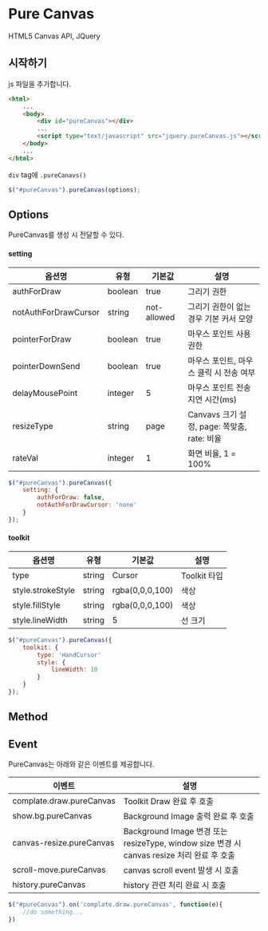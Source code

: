 # Pure Canvas
HTML5 Canvas API, JQuery

## 시작하기
js 파일을 추가합니다.
```html
<html>
	...
	<body>
		<div id="pureCanvas"></div>
		... 
		<script type="text/javascript" src="jquery.pureCanvas.js"></script>
	</body>
	...
</html>
```
`div` tag에 `.pureCanavs()` 
```javascript
$("#pureCanvas").pureCanvas(options);
```

## Options
PureCanvas를 생성 시 전달할 수 있다.

#### setting
옵션명|유형|기본값|설명
----|----|----|----|
authForDraw|boolean|true|그리기 권한
notAuthForDrawCursor|string|not-allowed|그리기 권한이 없는 경우 기본 커서 모양
pointerForDraw|boolean|true|마우스 포인트 사용 권한
pointerDownSend|boolean|true|마우스 포인트, 마우스 클릭 시 전송 여부
delayMousePoint|integer|5|마우스 포인트 전송 지연 시간(ms)
resizeType|string|page|Canvavs 크기 설정, page: 쪽맞춤, rate: 비율
rateVal|integer|1|화면 비율, 1 = 100%

```javascript
$("#pureCanvas").pureCanvas({
	setting: {
		authForDraw: false,
		notAuthForDrawCursor: 'none'
	}
});
```

#### toolkit
옵션명|유형|기본값|설명
----|----|----|----|
type|string|Cursor|Toolkit 타입
style.strokeStyle|string|rgba(0,0,0,100)|색상
style.fillStyle|string|rgba(0,0,0,100)|색상
style.lineWidth|string|5|선 크기

```javascript
$("#pureCanvas").pureCanvas({
	toolkit: {
		type: 'HandCursor'
		style: {
			lineWidth: 10
		}
	}
});
```

## Method


## Event
PureCanvas는 아래와 같은 이벤트를 제공합니다.

이벤트|설명
-----|-----
complate.draw.pureCanvas|Toolkit Draw 완료 후 호출
show.bg.pureCanvas|Background Image 출력 완료 후 호출
canvas-resize.pureCanvas|Background Image 변경 또는 resizeType, window size 변경 시 canvas resize 처리 완료 후 호출
scroll-move.pureCanvas|canvas scroll event 발생 시 호출
history.pureCanvas|history 관련 처리 완료 시 호출

```javascript
$("#pureCanvas").on('complate.draw.pureCanvas', function(e){
	//do something...
})
```

